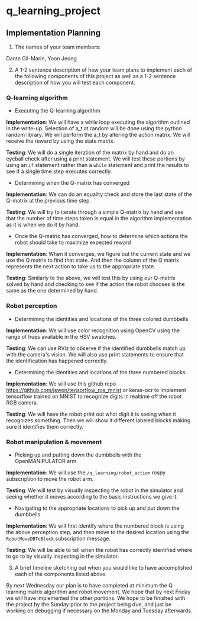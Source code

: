 # q_learning_project

## Implementation Planning

1. The names of your team members:

Dante Gil-Marin, Yoon Jeong

2. A 1-2 sentence description of how your team plans to implement each of the following components of this project as well as a 1-2 sentence description of how you will test each component:

### Q-learning algorithm
- Executing the Q-learning algorithm

**Implementation**: We will have a while loop executing the algorithm outlined in the write-up. Selection of a_t at random will be done using the python random library. We will perform the a_t by altering the action matrix. We will receive the reward by using the state matrix.

**Testing**: We will do a single iteration of the matrix by hand and do an eyeball check after using a print statement. We will test these portions by using an `if` statement rather than a `while` statement and print the results to see if a single time step executes correctly. 

- Determining when the Q-matrix has converged

**Implementation**: We can do an equality check and store the last state of the Q-matrix at the previous time step.

**Testing**: We will try to iterate through a simple Q-matrix by hand and see that the number of time steps taken is equal in the algorithm implementation as it is when we do it by hand.

- Once the Q-matrix has converged, how to determine which actions the robot should take to maximize expected reward

**Implementation**: When it converges, we figure out the current state and we use the Q matrix to find that state. And then the column of the Q matrix represents the next action to take us to the appropriate state.

**Testing**: Similarly to the above, we will test this by using our Q-matrix solved by hand and checking to see if the action the robot chooses is the same as the one determined by hand.


### Robot perception
- Determining the identities and locations of the three colored dumbbells

**Implementation**:  We will use color recognition using OpenCV using the range of hues available in the HSV swatches.

**Testing**: We can use RViz to observe if the identified dumbbells match up with the camera's vision. We will also use print statements to ensure that the identification has happened correctly.

- Determining the identities and locations of the three numbered blocks

**Implementation**: We will use this github repo https://github.com/jswon/tensorflow_ros_mnist or keras-ocr to implement tensorflow trained on MNIST to recognize digits in realtime off the robot RGB camera.

**Testing**: We will have the robot print out what digit it is seeing when it recognizes something. Then we will show it different labeled blocks making sure it identifies them correctly.

### Robot manipulation & movement
- Picking up and putting down the dumbbells with the OpenMANIPULATOR arm

**Implementation**: We will use the `/q_learning/robot_action` rospy subscription to move the robot arm.

**Testing**: We will test by visually inspecting the robot in the simulator and seeing whether it moves according to the basic instructions we give it.

- Navigating to the appropriate locations to pick up and put down the dumbbells

**Implementation**: We will first identify where the numbered block is using the above perception step, and then move to the desired location using the `RobotMoveDBToBlock` subscription message.

**Testing**: We will be able to tell when the robot has correctly identified where to go to by visually inspecting in the simulator.

3. A brief timeline sketching out when you would like to have accomplished each of the components listed above.

By next Wednesday our plan is to have completed at minimum the Q learning matrix algorithm and robot movement. We hope that by next Friday we will have implemented the other portions. We hope to be finished with the project by the Sunday prior to the project being due, and just be working on debugging if necessary on the Monday and Tuesday afterwards.


